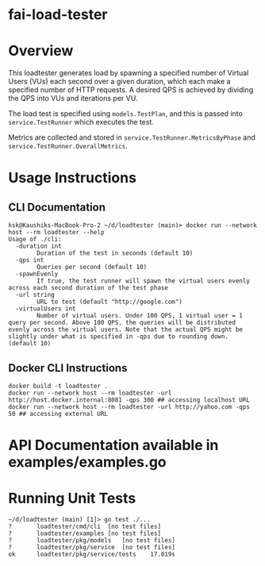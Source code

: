 # fai-load-tester

# Overview

This loadtester generates load by spawning a specified number of Virtual Users (VUs) each second over a given duration, which each make a specified number of HTTP requests. A desired QPS is achieved by dividing the QPS into VUs and iterations per VU.

The load test is specified using `models.TestPlan`, and this is passed into `service.TestRunner` which executes the test.

Metrics are collected and stored in `service.TestRunner.MetricsByPhase` and `service.TestRunner.OverallMetrics`.



# Usage Instructions

## CLI Documentation
```
ksk@Kaushiks-MacBook-Pro-2 ~/d/loadtester (main)> docker run --network host --rm loadtester --help
Usage of ./cli:
  -duration int
    	Duration of the test in seconds (default 10)
  -qps int
    	Queries per second (default 10)
  -spawnEvenly
    	If true, the test runner will spawn the virtual users evenly across each second duration of the test phase
  -url string
    	URL to test (default "http://google.com")
  -virtualUsers int
    	Number of virtual users. Under 100 QPS, 1 virtual user = 1 query per second. Above 100 QPS, the queries will be distributed evenly across the virtual users. Note that the actual QPS might be slightly under what is specified in -qps due to rounding down. (default 10)
```

## Docker CLI Instructions
```=
docker build -t loadtester .
docker run --network host --rm loadtester -url http://host.docker.internal:8081 -qps 300 ## accessing localhost URL
docker run --network host --rm loadtester -url http://yahoo.com -qps 50 ## accessing external URL
```

# API Documentation available in examples/examples.go


# Running Unit Tests
```
~/d/loadtester (main) [1]> go test ./...
?   	loadtester/cmd/cli	[no test files]
?   	loadtester/examples	[no test files]
?   	loadtester/pkg/models	[no test files]
?   	loadtester/pkg/service	[no test files]
ok  	loadtester/pkg/service/tests	17.019s
```
